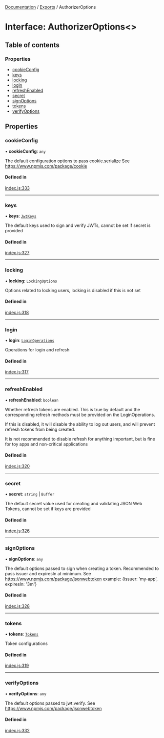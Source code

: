[Documentation](../README.md) / [Exports](../modules.md) / AuthorizerOptions

# Interface: AuthorizerOptions<\>

## Table of contents

### Properties

- [cookieConfig](AuthorizerOptions.md#cookieconfig)
- [keys](AuthorizerOptions.md#keys)
- [locking](AuthorizerOptions.md#locking)
- [login](AuthorizerOptions.md#login)
- [refreshEnabled](AuthorizerOptions.md#refreshenabled)
- [secret](AuthorizerOptions.md#secret)
- [signOptions](AuthorizerOptions.md#signoptions)
- [tokens](AuthorizerOptions.md#tokens)
- [verifyOptions](AuthorizerOptions.md#verifyoptions)

## Properties

### cookieConfig

• **cookieConfig**: `any`

The default configuration options to pass cookie.serialize See https://www.npmjs.com/package/cookie

#### Defined in

[index.js:333](https://github.com/snowbldr/jwt-cookie-auth/blob/fc7d646/index.js#L333)

___

### keys

• **keys**: [`JwtKeys`](JwtKeys.md)

The default keys used to sign and verify JWTs, cannot be set if secret is provided

#### Defined in

[index.js:327](https://github.com/snowbldr/jwt-cookie-auth/blob/fc7d646/index.js#L327)

___

### locking

• **locking**: [`LockingOptions`](LockingOptions.md)

Options related to locking users, locking is disabled if this is not set

#### Defined in

[index.js:318](https://github.com/snowbldr/jwt-cookie-auth/blob/fc7d646/index.js#L318)

___

### login

• **login**: [`LoginOperations`](LoginOperations.md)

Operations for login and refresh

#### Defined in

[index.js:317](https://github.com/snowbldr/jwt-cookie-auth/blob/fc7d646/index.js#L317)

___

### refreshEnabled

• **refreshEnabled**: `boolean`

Whether refresh tokens are enabled.
This is true by default and the corresponding refresh methods must be provided on the LoginOperations.

If this is disabled, it will disable the ability to log out users, and will prevent refresh tokens from being created.

It is not recommended to disable refresh for anything important, but is fine for toy apps and non-critical applications

#### Defined in

[index.js:320](https://github.com/snowbldr/jwt-cookie-auth/blob/fc7d646/index.js#L320)

___

### secret

• **secret**: `string` \| `Buffer`

The default secret value used for creating and validating JSON Web Tokens, cannot be set if keys are provided

#### Defined in

[index.js:326](https://github.com/snowbldr/jwt-cookie-auth/blob/fc7d646/index.js#L326)

___

### signOptions

• **signOptions**: `any`

The default options passed to sign when creating a token.
Recommended to pass issuer and expiresIn at minimum.
See https://www.npmjs.com/package/jsonwebtoken
example: {issuer: 'my-app', expiresIn: '3m'}

#### Defined in

[index.js:328](https://github.com/snowbldr/jwt-cookie-auth/blob/fc7d646/index.js#L328)

___

### tokens

• **tokens**: [`Tokens`](Tokens.md)

Token configurations

#### Defined in

[index.js:319](https://github.com/snowbldr/jwt-cookie-auth/blob/fc7d646/index.js#L319)

___

### verifyOptions

• **verifyOptions**: `any`

The default options passed to jwt.verify. See https://www.npmjs.com/package/jsonwebtoken

#### Defined in

[index.js:332](https://github.com/snowbldr/jwt-cookie-auth/blob/fc7d646/index.js#L332)
